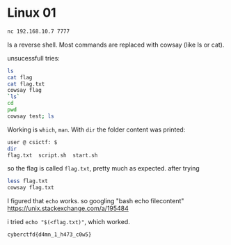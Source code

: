 # Linux 01
```bash
nc 192.168.10.7 7777
```
Is a reverse shell. Most commands are replaced with cowsay (like ls or cat).

unsucessfull tries:
```bash
ls
cat flag
cat flag.txt
cowsay flag
`ls`
cd
pwd
cowsay test; ls
```

Working is `which`, `man`.
With `dir` the folder content was printed:
```bash
user @ csictf: $ 
dir
flag.txt  script.sh  start.sh
```
so the flag is called `flag.txt`, pretty much as expected. after trying
```bash
less flag.txt
cowsay flag.txt
```
I figured that `echo` works. so googling "bash echo filecontent" https://unix.stackexchange.com/a/195484

i tried `echo "$(<flag.txt)"`, which worked.


`cyberctfd{d4mn_1_h473_c0w5}`